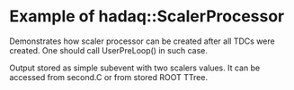 # Example of hadaq::ScalerProcessor

Demonstrates how scaler processor can be created after all TDCs were created.
One should call UserPreLoop() in such case.

Output stored as simple subevent with two scalers values.
It can be accessed from second.C or from stored ROOT TTree.
